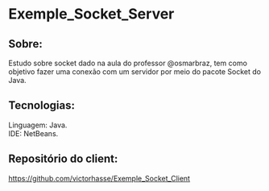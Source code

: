 # Exemple_Socket_Server

## Sobre:
Estudo sobre socket dado na aula do professor @osmarbraz, tem como objetivo fazer uma conexão com um servidor por meio do pacote Socket do Java.

## Tecnologias:
Linguagem: Java. \
IDE: NetBeans.

## Repositório do client:
https://github.com/victorhasse/Exemple_Socket_Client
